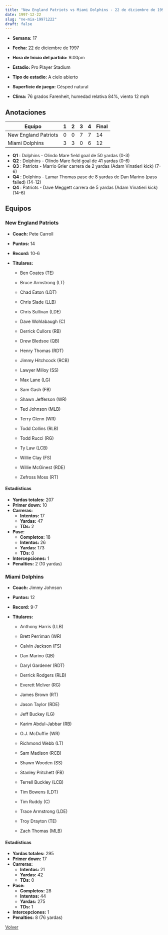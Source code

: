 ```yaml
---
title: "New England Patriots vs Miami Dolphins - 22 de diciembre de 1997"
date: 1997-12-22
slug: "ne-mia-19971222"
draft: false
---
```


* **Semana:** 17
* **Fecha:** 22 de diciembre de 1997

* **Hora de Inicio del partido:** 9:00pm
* **Estadio:** Pro Player Stadium
* **Tipo de estadio:** A cielo abierto
* **Superficie de juego:** Césped natural
* **Clima:** 76 grados Farenheit, humedad relativa 84%, viento 12 mph





## Anotaciones
| Equipo | 1 | 2 | 3 | 4 | Final |
|--------|---|---|---|---|-------|
| New England Patriots  | 0 | 0 | 7 | 7  | 14 |
| Miami Dolphins  | 3 | 3 | 0 | 6  | 12 |
* **Q1** : Dolphins - Olindo Mare field goal de 50 yardas (0-3)
* **Q2** : Dolphins - Olindo Mare field goal de 41 yardas (0-6)
* **Q3** : Patriots - Marrio Grier carrera de 2 yardas (Adam Vinatieri kick) (7-6)
* **Q4** : Dolphins - Lamar Thomas pase de 8 yardas de Dan Marino (pass failed) (14-12)
* **Q4** : Patriots - Dave Meggett carrera de 5 yardas (Adam Vinatieri kick) (14-6)


## Equipos


### New England Patriots
* **Coach:** Pete Carroll
* **Puntos:** 14
* **Record:** 10-6
* **Titulares:** 

  * Ben Coates (TE) 

  * Bruce Armstrong (LT) 

  * Chad Eaton (LDT) 

  * Chris Slade (LLB) 

  * Chris Sullivan (LDE) 

  * Dave Wohlabaugh (C) 

  * Derrick Cullors (RB) 

  * Drew Bledsoe (QB) 

  * Henry Thomas (RDT) 

  * Jimmy Hitchcock (RCB) 

  * Lawyer Milloy (SS) 

  * Max Lane (LG) 

  * Sam Gash (FB) 

  * Shawn Jefferson (WR) 

  * Ted Johnson (MLB) 

  * Terry Glenn (WR) 

  * Todd Collins (RLB) 

  * Todd Rucci (RG) 

  * Ty Law (LCB) 

  * Willie Clay (FS) 

  * Willie McGinest (RDE) 

  * Zefross Moss (RT) 

#### Estadísticas
* **Yardas totales:** 207
* **Primer down:** 10
* **Carreras:**
  * **Intentos:** 17
  * **Yardas:** 47
  * **TDs:** 2
* **Pase:**
  * **Completos:** 18
  * **Intentos:** 26
  * **Yardas:** 173
  * **TDs:** 0
* **Intercepciones:** 1
* **Penalties:** 2 (10 yardas)

### Miami Dolphins
* **Coach:** Jimmy Johnson
* **Puntos:** 12
* **Record:** 9-7
* **Titulares:** 

  * Anthony Harris (LLB) 

  * Brett Perriman (WR) 

  * Calvin Jackson (FS) 

  * Dan Marino (QB) 

  * Daryl Gardener (RDT) 

  * Derrick Rodgers (RLB) 

  * Everett McIver (RG) 

  * James Brown (RT) 

  * Jason Taylor (RDE) 

  * Jeff Buckey (LG) 

  * Karim Abdul-Jabbar (RB) 

  * O.J. McDuffie (WR) 

  * Richmond Webb (LT) 

  * Sam Madison (RCB) 

  * Shawn Wooden (SS) 

  * Stanley Pritchett (FB) 

  * Terrell Buckley (LCB) 

  * Tim Bowens (LDT) 

  * Tim Ruddy (C) 

  * Trace Armstrong (LDE) 

  * Troy Drayton (TE) 

  * Zach Thomas (MLB) 

#### Estadísticas
* **Yardas totales:** 295
* **Primer down:** 17
* **Carreras:**
  * **Intentos:** 21
  * **Yardas:** 42
  * **TDs:** 0
* **Pase:**
  * **Completos:** 28
  * **Intentos:** 44
  * **Yardas:** 275
  * **TDs:** 1
* **Intercepciones:** 1
* **Penalties:** 8 (76 yardas)


[Volver](/historia/1997)
